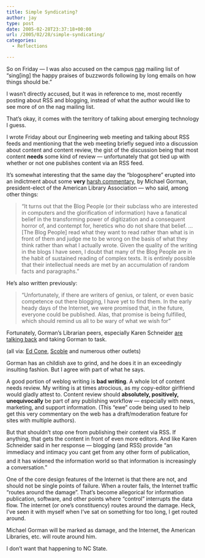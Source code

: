 ```yaml
---
title: Simple Syndicating?
author: jay
type: post
date: 2005-02-28T23:37:18+00:00
url: /2005/02/28/simple-syndicating/
categories:
  - Reflections

---
```

So on Friday — I was also accused on the campus [nag][1] mailing list of “sing[ing] the happy praises of buzzwords following by long emails on how things should be.”

I wasn’t directly accused, but it was in reference to me, most recently posting about RSS and blogging, instead of what the author would like to see more of on the nag mailing list.

That’s okay, it comes with the territory of talking about emerging technology I guess.

I wrote Friday about our Engineering web meeting and talking about RSS feeds and mentioning that the web meeting briefly segued into a discussion about content and content review, the gist of the discussion being that most content **needs** some kind of review — unfortunately that got tied up with whether or not one publishes content via an RSS feed.

It’s somewhat interesting that the same day the “blogosphere” erupted into an indictment about some **very** [harsh commentary][2], by Michael Gorman, president-elect of the American Library Association — who said, among other things:

> “It turns out that the Blog People (or their subclass who are interested in computers and the glorification of information) have a fanatical belief in the transforming power of digitization and a consequent horror of, and contempt for, heretics who do not share that belief. … [The Blog People] read what they want to read rather than what is in front of them and judge me to be wrong on the basis of what they think rather than what I actually wrote. Given the quality of the writing in the blogs I have seen, I doubt that many of the Blog People are in the habit of sustained reading of complex texts. It is entirely possible that their intellectual needs are met by an accumulation of random facts and paragraphs.”

He’s also written previously:

> “Unfortunately, if there are writers of genius, or talent, or even basic competence out there blogging, I have yet to find them. In the early heady days of the Internet, we were promised that, in the future, everyone could be published. Alas, that promise is being fulfilled, which should remind us all to be wary of what we wish for”

Fortunately, Gorman’s Librarian peers, especially Karen Schneider [are talking back][3] and taking Gorman to task.

(all via: [Ed Cone][4], [Scoble][5] and numerous other outlets)

Gorman has an childish axe to grind, and he does it in an exceedingly insulting fashion. But I agree with part of what he says.

A good portion of weblog writing is **bad writing**. A whole lot of content needs review. My writing is at times atrocious, as my copy-editor girlfriend would gladly attest to. Content review should **absolutely, positively, unequivocally** be part of any publishing workflow — especially with news, marketing, and support information. (This “ewe” code being used to help get this very commentary on the web has a draft/moderation feature for sites with multiple authors).

But that shouldn’t stop one from publishing their content via RSS. If anything, that gets the content in front of even more editors. And like Karen Schneider said in her response — blogging (and RSS) provide “an immediacy and intimacy you cant get from any other form of publication, and it has widened the information world so that information is increasingly a conversation.”

One of the core design features of the Internet is that there are not, and should not be single points of failure. When a router fails, the Internet traffic “routes around the damage”. That’s become allegorical for information publication, software, and other points where “control” interrupts the data flow. The internet (or one’s constituency) routes around the damage. Heck, I’ve seen it with myself when I’ve sat on something for too long, I get routed around.

Michael Gorman will be marked as damage, and the Internet, the American Libraries, etc. will route around him.

I don’t want that happening to NC State.

 [1]: //www.nag.ncsu.edu"
 [2]: //www.libraryjournal.com/article/CA502009"
 [3]: 8000/guest/archives/ALACOUN/log0502/msg00190.html"
 [4]: //radio.weblogs.com/0107946/2005/02/26.html#a3530"
 [5]: //scobleizer.com/linkblog/archives/2110"